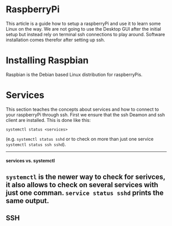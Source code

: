 # RaspberryPi
This article is a guide how to setup a 
raspberryPi and use it to learn some Linux on the way.
We are not going to use the Desktop GUI after the initial 
setup but instead rely on terminal ssh connections to play
around. Software installation comes therefor after
setting up ssh.

# Installing Raspbian
Raspbian is the Debian based Linux distribution for
raspberryPis. 


# Services
This section teaches the concepts about services 
and how to connect to your raspberryPi through ssh.
First we ensure that the ssh Deamon and ssh client 
are installed. This is done like this:
```
systemctl status <services>
```
(e.g. `systemctl status sshd` or to check on
more than just one service `systemctl status ssh sshd`).

---
#### services vs. systemctl
`systemctl` is the newer way to check for serivces, it also
allows to check on several services with just one comman.
`service status sshd` prints the same output.
---

## SSH
